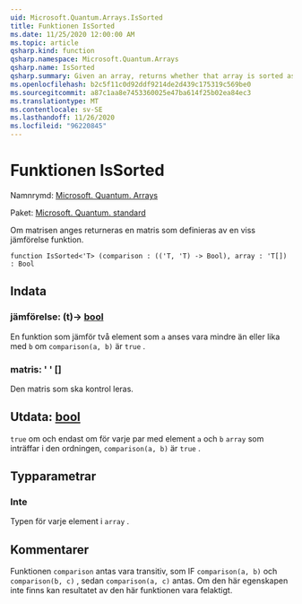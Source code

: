 ```yaml
---
uid: Microsoft.Quantum.Arrays.IsSorted
title: Funktionen IsSorted
ms.date: 11/25/2020 12:00:00 AM
ms.topic: article
qsharp.kind: function
qsharp.namespace: Microsoft.Quantum.Arrays
qsharp.name: IsSorted
qsharp.summary: Given an array, returns whether that array is sorted as defined by a given comparison function.
ms.openlocfilehash: b2c5f11c0d92ddf9214de2d439c175319c569be0
ms.sourcegitcommit: a87c1aa8e7453360025e47ba614f25b02ea84ec3
ms.translationtype: MT
ms.contentlocale: sv-SE
ms.lasthandoff: 11/26/2020
ms.locfileid: "96220845"
---
```

# <a name="issorted-function"></a>Funktionen IsSorted

Namnrymd: [Microsoft. Quantum. Arrays](xref:Microsoft.Quantum.Arrays)

Paket: [Microsoft. Quantum. standard](https://nuget.org/packages/Microsoft.Quantum.Standard)


Om matrisen anges returneras en matris som definieras av en viss jämförelse funktion.

```qsharp
function IsSorted<'T> (comparison : (('T, 'T) -> Bool), array : 'T[]) : Bool
```


## <a name="input"></a>Indata

### <a name="comparison--tt---bool"></a>jämförelse: (t)-> [bool](xref:microsoft.quantum.lang-ref.bool)

En funktion som jämför två element som `a` anses vara mindre än eller lika med `b` om `comparison(a, b)` är `true` .


### <a name="array--t"></a>matris: ' ' []

Den matris som ska kontrol leras.



## <a name="output--bool"></a>Utdata: [bool](xref:microsoft.quantum.lang-ref.bool)

`true` om och endast om för varje par med element `a` och `b` `array` som inträffar i den ordningen, `comparison(a, b)` är `true` .

## <a name="type-parameters"></a>Typparametrar

### <a name="t"></a>Inte

Typen för varje element i `array` .

## <a name="remarks"></a>Kommentarer

Funktionen `comparison` antas vara transitiv, som IF `comparison(a, b)` och `comparison(b, c)` , sedan `comparison(a, c)` antas. Om den här egenskapen inte finns kan resultatet av den här funktionen vara felaktigt.